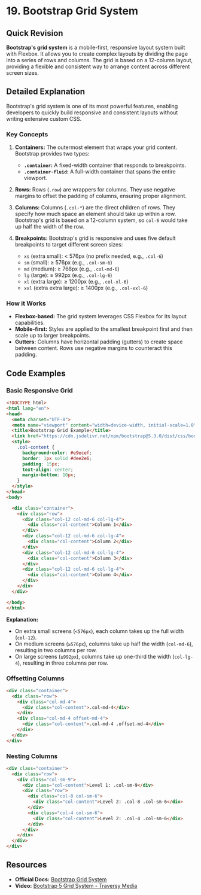 
# 19. Bootstrap Grid System

## Quick Revision

**Bootstrap's grid system** is a mobile-first, responsive layout system built with Flexbox. It allows you to create complex layouts by dividing the page into a series of rows and columns. The grid is based on a 12-column layout, providing a flexible and consistent way to arrange content across different screen sizes.

## Detailed Explanation

Bootstrap's grid system is one of its most powerful features, enabling developers to quickly build responsive and consistent layouts without writing extensive custom CSS.

### Key Concepts

1.  **Containers:** The outermost element that wraps your grid content. Bootstrap provides two types:
    *   **`.container`:** A fixed-width container that responds to breakpoints.
    *   **`.container-fluid`:** A full-width container that spans the entire viewport.

2.  **Rows:** Rows (`.row`) are wrappers for columns. They use negative margins to offset the padding of columns, ensuring proper alignment.

3.  **Columns:** Columns (`.col-*`) are the direct children of rows. They specify how much space an element should take up within a row. Bootstrap's grid is based on a 12-column system, so `col-6` would take up half the width of the row.

4.  **Breakpoints:** Bootstrap's grid is responsive and uses five default breakpoints to target different screen sizes:
    *   `xs` (extra small): < 576px (no prefix needed, e.g., `.col-6`)
    *   `sm` (small): ≥ 576px (e.g., `.col-sm-6`)
    *   `md` (medium): ≥ 768px (e.g., `.col-md-6`)
    *   `lg` (large): ≥ 992px (e.g., `.col-lg-6`)
    *   `xl` (extra large): ≥ 1200px (e.g., `.col-xl-6`)
    *   `xxl` (extra extra large): ≥ 1400px (e.g., `.col-xxl-6`)

### How it Works

*   **Flexbox-based:** The grid system leverages CSS Flexbox for its layout capabilities.
*   **Mobile-first:** Styles are applied to the smallest breakpoint first and then scale up to larger breakpoints.
*   **Gutters:** Columns have horizontal padding (gutters) to create space between content. Rows use negative margins to counteract this padding.

## Code Examples

### Basic Responsive Grid

```html
<!DOCTYPE html>
<html lang="en">
<head>
  <meta charset="UTF-8">
  <meta name="viewport" content="width=device-width, initial-scale=1.0">
  <title>Bootstrap Grid Example</title>
  <link href="https://cdn.jsdelivr.net/npm/bootstrap@5.3.0/dist/css/bootstrap.min.css" rel="stylesheet">
  <style>
    .col-content {
      background-color: #e9ecef;
      border: 1px solid #dee2e6;
      padding: 15px;
      text-align: center;
      margin-bottom: 10px;
    }
  </style>
</head>
<body>

  <div class="container">
    <div class="row">
      <div class="col-12 col-md-6 col-lg-4">
        <div class="col-content">Column 1</div>
      </div>
      <div class="col-12 col-md-6 col-lg-4">
        <div class="col-content">Column 2</div>
      </div>
      <div class="col-12 col-md-6 col-lg-4">
        <div class="col-content">Column 3</div>
      </div>
      <div class="col-12 col-md-6 col-lg-4">
        <div class="col-content">Column 4</div>
      </div>
    </div>
  </div>

</body>
</html>
```

**Explanation:**

*   On extra small screens (`<576px`), each column takes up the full width (`col-12`).
*   On medium screens (`≥576px`), columns take up half the width (`col-md-6`), resulting in two columns per row.
*   On large screens (`≥992px`), columns take up one-third the width (`col-lg-4`), resulting in three columns per row.

### Offsetting Columns

```html
<div class="container">
  <div class="row">
    <div class="col-md-4">
      <div class="col-content">.col-md-4</div>
    </div>
    <div class="col-md-4 offset-md-4">
      <div class="col-content">.col-md-4 .offset-md-4</div>
    </div>
  </div>
</div>
```

### Nesting Columns

```html
<div class="container">
  <div class="row">
    <div class="col-sm-9">
      <div class="col-content">Level 1: .col-sm-9</div>
      <div class="row">
        <div class="col-8 col-sm-6">
          <div class="col-content">Level 2: .col-8 .col-sm-6</div>
        </div>
        <div class="col-4 col-sm-6">
          <div class="col-content">Level 2: .col-4 .col-sm-6</div>
        </div>
      </div>
    </div>
  </div>
</div>
```

## Resources

*   **Official Docs:** [Bootstrap Grid System](https://getbootstrap.com/docs/5.3/layout/grid/)
*   **Video:** [Bootstrap 5 Grid System - Traversy Media](https://www.youtube.com/watch?v=static-relative-absolute-fixed-sticky)

